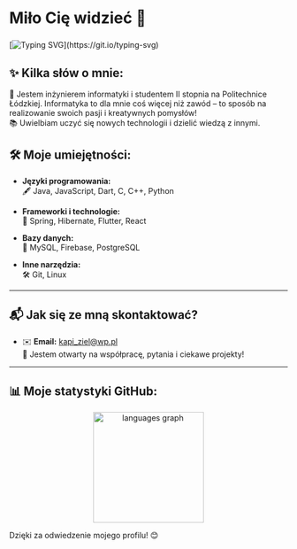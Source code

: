 # Miło Cię widzieć 👋

###

[![Typing SVG](https://readme-typing-svg.herokuapp.com?font=Fira+Code&size=38&duration=3000&pause=5&multiline=true&width=1400&height=50&lines=Jestem+Kacper!+💻;Inżynier+Informatyki+%26+student+Politechniki+Łódzkiej.;Kodowanie+to+moja+pasja!)](https://git.io/typing-svg)

## ✨ Kilka słów o mnie:

🌟 Jestem inżynierem informatyki i studentem II stopnia na Politechnice Łódzkiej. Informatyka to dla mnie coś więcej niż zawód – to sposób na realizowanie swoich pasji i kreatywnych pomysłów!  
📚 Uwielbiam uczyć się nowych technologii i dzielić wiedzą z innymi.


## 🛠️ Moje umiejętności:

- **Języki programowania:**  
  🖋️ Java, JavaScript, Dart, C, C++, Python  

- **Frameworki i technologie:**  
  🚀 Spring, Hibernate, Flutter, React  

- **Bazy danych:**  
  💾 MySQL, Firebase, PostgreSQL  

- **Inne narzędzia:**  
  🛠️ Git, Linux  

---

## 📬 Jak się ze mną skontaktować?

- ✉️ **Email:** [kapi_ziel@wp.pl](mailto:kapi_ziel@wp.pl)  
📩 Jestem otwarty na współpracę, pytania i ciekawe projekty!

---

## 📊 Moje statystyki GitHub:

<div align="center">
  <img src="https://github-readme-stats.vercel.app/api/top-langs?username=KZielinskii&locale=en&hide_title=true&layout=compact&card_width=320&langs_count=10&theme=github_dark&hide_border=true&order=2" height="200" alt="languages graph" />
</div>


Dzięki za odwiedzenie mojego profilu! 😊  
